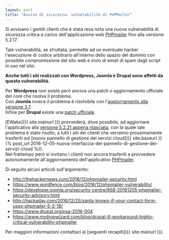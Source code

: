 ```yaml
---
layout: post
title: "Avviso di sicurezza: vulnerabilità di PHPMailer"
---
```


Si avvisano i gentili clienti che è stata resa nota una nuova vulnerabilità di sicurezza critica a carico dell'applicazione web [PHPmailer](https://github.com/PHPMailer/PHPMailer) fino alla versione 5.2.17.
 
Tale vulnerabilità, se sfruttata, permette ad un eventuale hacker l'esecuzione di codice arbitrario all'interno dello spazio del dominio con possibile compromissione del sito web e invio di email di spam dagli script in uso nel sito.

**Anche tutti i siti realizzati con Wordpress, Joomla e Drupal sono affetti da questa vulnerabilità.**

Per **Wordpress** non esiste però ancora una patch o aggiornamento ufficiale del core che risolva il problema.  
Con **Joomla** invece il problema è risolvibile con l'[aggiornamento alla versione 3.7](https://developer.joomla.org/security-centre/668-20161205-phpmailer-security-advisory.html).  
Infine per **Drupal** esiste una [patch ufficiale](https://www.drupal.org/psa-2016-004).

[EWake]({{ site.mainurl }}) provvederà, dove possibile, ad aggiornare l'applicativo alla [versione 5.2.21 appena rilasciata](https://github.com/PHPMailer/PHPMailer/blob/master/changelog.md), con la quale tale problema è stato risolto, a tutti i siti dei clienti che verranno prossimamente trasferiti sul [nuovo pannello di gestione dei servizi cloud]({{ site.baseurl }}{% post_url 2016-12-05-nuova-interfaccia-del-pannello-di-gestione-dei-servizi-cloud %}).  
Nel frattempo però si invitano i clienti non ancora trasferiti a provvedere autonomamente all'aggiornamento dell'applicativo [PHPmailer](https://github.com/PHPMailer/PHPMailer).

Di seguito alcuni articoli sull'argomento:

- <a href="http://thehackernews.com/2016/12/phpmailer-security.html" target="_blank">http://thehackernews.com/2016/12/phpmailer-security.html</a>
- <a href="https://www.wordfence.com/blog/2016/12/phpmailer-vulnerability/" target="_blank">https://www.wordfence.com/blog/2016/12/phpmailer-vulnerability/</a>
- <a href="https://developer.joomla.org/security-centre/668-20161205-phpmailer-security-advisory.html" target="_blank">https://developer.joomla.org/security-centre/668-20161205-phpmailer-security-advisory.html</a>
- <a href="http://hackaday.com/2016/12/25/santa-knows-if-your-contact-form-uses-phpmailer-5-2-18/" target="_blank">http://hackaday.com/2016/12/25/santa-knows-if-your-contact-form-uses-phpmailer-5-2-18/</a>
- <a href="https://www.drupal.org/psa-2016-004" target="_blank">https://www.drupal.org/psa-2016-004</a>
- <a href="https://www.mydropwizard.com/blog/drupal-6-workaround-highly-critical-vulnerability-phpmailer" target="_blank">https://www.mydropwizard.com/blog/drupal-6-workaround-highly-critical-vulnerability-phpmailer</a>


Per maggiori informazioni contattaci ai [seguenti recapiti]({{ site.mainurl }}).
